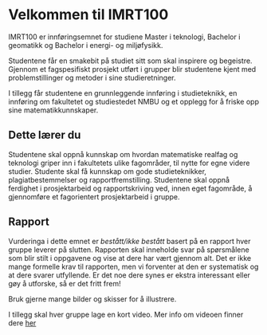 # Velkommen til IMRT100

IMRT100 er innføringsemnet for studiene Master i teknologi, Bachelor i geomatikk og Bachelor i energi- og miljøfysikk.

Studentene får en smakebit på studiet sitt som skal inspirere og begeistre. Gjennom et fagspesifiskt prosjekt utført i grupper blir studentene kjent med problemstillinger og metoder i sine studieretninger.

I tillegg får studentene en grunnleggende innføring i studieteknikk, en innføring om fakultetet og studiestedet NMBU og et opplegg for å friske opp sine matematikkunnskaper.


## Dette lærer du

Studentene skal oppnå kunnskap om hvordan matematiske realfag og teknologi griper inn i fakultetets ulike fagområder, til nytte for egne videre studier. Studente skal få kunnskap om gode studieteknikker, plagiatbestemmelser og rapportfremstilling. Studentene skal oppnå ferdighet i prosjektarbeid og rapportskriving ved, innen eget fagområde, å gjennomføre et fagorientert prosjektarbeid i gruppe.


## Rapport

Vurderinga i dette emnet er *bestått/ikke bestått* basert på en rapport hver gruppe leverer på slutten. Rapporten skal inneholde svar på spørsmålene som blir stilt i oppgavene og vise at dere har vært gjennom alt. Det er ikke mange formelle krav til rapporten, men vi forventer at den er systematisk og at dere svarer utfyllende. Er det noe dere synes er ekstra interessant eller gøy å utforske, så er det fritt frem!

Bruk gjerne mange bilder og skisser for å illustrere.

I tillegg skal hver gruppe lage en kort video. Mer info om videoen finner dere [her](oppgaver/video_intro.md)
